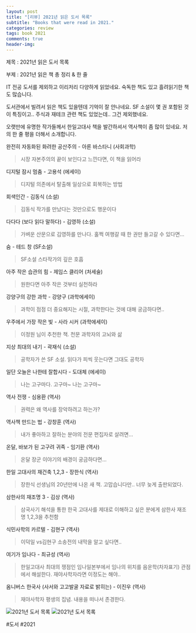 ```yaml
---
layout: post
title: "[리뷰] 2021년 읽은 도서 목록"
subtitle: "Books that were read in 2021."
categories: review
tags: book 2021
comments: true
header-img: 
---
```


제목 : 2021년 읽은 도서 목록

부제 : 2021년 읽은 책 총 정리 & 한 줄 

IT 전공 도서를 제외하고 이리저리 다양하게 읽었네요. 숙독한 책도 있고 흘려읽기한 책도 많습니다.

도서관에서 빌려서 읽은 책도 있을텐데 기억이 잘 안나네요. SF 소설이 몇 권 포함된 것이 특징이고.. 주식과 재테크 관련 책도 있었는데.. 그건 제외했네요.

오랫만에 유명한 작가들께서 한일고대사 책을 발간하셔서 역사책이 좀 많이 있네요. 저의 한 줄 평을 더해서 소개합니다.

완전히 자동화된 화려한 공산주의 - 아론 바스타니 (사회과학)
> 시장 자본주의의 끝이 보인다고 느낀다면, 이 책을 읽어라

디지털 잠시 멈춤 - 고용석 (에세이)
> 디지털 의존에서 탈출해 일상으로 회복하는 방법

회색인간 - 김동식 (소설)
> 김동식 작가를 만났다는 것만으로도 행운이다

다다다 (보다 읽다 말하다) - 김영하 (소설)
> 가벼운 산문으로 김영하를 만나다. 훌쩍 여행갈 때 한 권만 들고갈 수 있다면...

숨 - 테드 창 (SF소설)
> SF소설 스타작가의 깊은 호흡

아주 작은 습관의 힘 - 제임스 클리어 (처세술)
> 원한다면 아주 작은 것부터 실천하라

강양구의 강한 과학 - 강양구 (과학에세이)
> 과학이 점점 더 중요해지는 시절, 과학한다는 것에 대해 궁금하다면..

우주에서 가장 작은 빛 - 사라 시커 (과학에세이)
> 이정원 님이 추천한 책. 천문 과학자의 고뇌와 삶

지상 최대의 내기 - 곽재식 (소설)
> 공학자가 쓴 SF 소설. 읽다가 피씩 웃는다면 그대도 공학자

일단 오늘은 나한테 잘합시다 - 도대체 (에세이)
> 나는 고구마다. 고구마~ 나는 고구마~

역사 전쟁 - 심용환 (역사)
> 권력은 왜 역사를 장악하려고 하는가?

역사책 만드는 법 - 강창훈 (역사)
> 내가 좋아하고 잘하는 분야의 전문 편집자로 살려면...

온달, 바보가 된 고구려 귀족 - 임기환 (역사)
> 온달 장군 이야기의 배경이 궁금하다면...

한일 고대사의 재건축 1,2,3 - 장한식 (역사)
> 장한식 선생님의 20년만에 나온 새 책. 고맙습니다만.. 너무 늦게 출판되었다.

삼한사의 재조명 3 - 김상 (역사)
> 삼국사기 해석을 통한 한국 고대사를 제대로 이해하고 싶은 분에게 삼한사 재조명 1,2,3을 추천함

식민사학의 카르텔 - 김현구 (역사)
> 이덕일 vs김현구 소송전의 내막을 알고 싶다면..

여기가 임나다 - 최규성 (역사)
> 한일고대사 최대의 쟁점인 임나일본부에서 임나의 위치를 음운학(차자표기) 관점에서 해설한다. 재야사학자라면 이정도는 해야..

옴니버스 한국사 (사서와 고고발굴 자료로 밝히는) - 이진우 (역사)
> 재야사학자 평생의 집념. 내용을 떠나서 존경한다.

![2021년 도서 목록](https://youngsungson.github.io/assets/img/review/20211231-review-book1.jpg)
![2021년 도서 목록](https://youngsungson.github.io/assets/img/review/20211231-review-book2.jpg)


#도서 #2021
